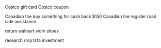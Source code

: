 
Costco gift card
Costco coupon

Canadian tire buy something for cash back $150
Canadian tire register road side assistance

return walmart work shoes

research rrsp tsfa investment